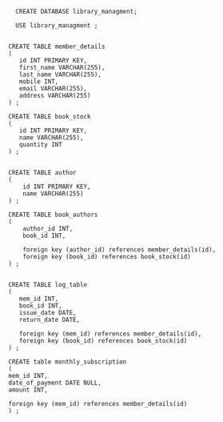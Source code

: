 
  
  
      CREATE DATABASE library_managment;

      USE library_managment ;

 
    CREATE TABLE member_details  
    (
       id INT PRIMARY KEY,
       first_name VARCHAR(255),
       last_name VARCHAR(255),
       mobile INT,
       email VARCHAR(255),
       address VARCHAR(255)
    ) ;

    CREATE TABLE book_stock
    (
       id INT PRIMARY KEY,
       name VARCHAR(255),
       quantity INT
    ) ;


    CREATE TABLE author
    (
        id INT PRIMARY KEY,
        name VARCHAR(255)
    ) ;

    CREATE TABLE book_authors
    (
        author_id INT,
        book_id INT,
    
        foreign key (author_id) references member_details(id),
        foreign key (book_id) references book_stock(id)
    ) ;


    CREATE TABLE log_table
    (
       mem_id INT,
       book_id INT,
       issue_date DATE,
       return_date DATE,

       foreign key (mem_id) references member_details(id),
       foreign key (book_id) references book_stock(id)
    ) ;

    CREATE table monthly_subscription
    (
    mem_id INT,
    date_of_payment DATE NULL,
    amount INT,
    
    foreign key (mem_id) references member_details(id)
    ) ;
